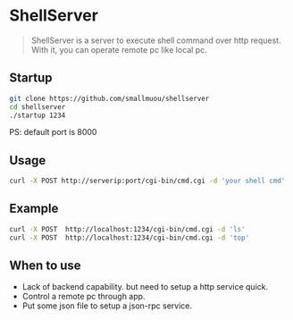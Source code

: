 # ShellServer

> ShellServer is a server to execute shell command over http request. With it, you can operate remote pc like local pc.

## Startup

```bash
git clone https://github.com/smallmuou/shellserver
cd shellserver
./startup 1234
```
PS: default port is 8000

## Usage

```bash
curl -X POST http://serverip:port/cgi-bin/cmd.cgi -d 'your shell cmd'
```

## Example

```bash
curl -X POST  http://localhost:1234/cgi-bin/cmd.cgi -d 'ls'
curl -X POST  http://localhost:1234/cgi-bin/cmd.cgi -d 'top'
```

## When to use

* Lack of backend capability. but need to setup a http service quick.
* Control a remote pc through app.
* Put some json file to setup a json-rpc service.